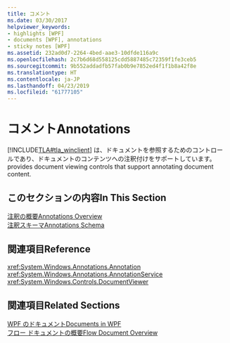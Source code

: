 ```yaml
---
title: コメント
ms.date: 03/30/2017
helpviewer_keywords:
- highlights [WPF]
- documents [WPF], annotations
- sticky notes [WPF]
ms.assetid: 232ad0d7-2264-4bed-aae3-10dfde116a9c
ms.openlocfilehash: 2c7b6d68d558125cdd5887485c72359f1fe3ceb5
ms.sourcegitcommit: 9b552addadfb57fab0b9e7852ed4f1f1b8a42f8e
ms.translationtype: HT
ms.contentlocale: ja-JP
ms.lasthandoff: 04/23/2019
ms.locfileid: "61777105"
---
```

# <a name="annotations"></a><span data-ttu-id="a547d-102">コメント</span><span class="sxs-lookup"><span data-stu-id="a547d-102">Annotations</span></span>
[!INCLUDE[TLA#tla_winclient](../../../../includes/tlasharptla-winclient-md.md)] <span data-ttu-id="a547d-103">は、ドキュメントを参照するためのコントロールであり、ドキュメントのコンテンツへの注釈付けをサポートしています。</span><span class="sxs-lookup"><span data-stu-id="a547d-103">provides document viewing controls that support annotating document content.</span></span>  
  
## <a name="in-this-section"></a><span data-ttu-id="a547d-104">このセクションの内容</span><span class="sxs-lookup"><span data-stu-id="a547d-104">In This Section</span></span>  
 [<span data-ttu-id="a547d-105">注釈の概要</span><span class="sxs-lookup"><span data-stu-id="a547d-105">Annotations Overview</span></span>](annotations-overview.md)  
  [<span data-ttu-id="a547d-106">注釈スキーマ</span><span class="sxs-lookup"><span data-stu-id="a547d-106">Annotations Schema</span></span>](annotations-schema.md)  
  
## <a name="reference"></a><span data-ttu-id="a547d-107">関連項目</span><span class="sxs-lookup"><span data-stu-id="a547d-107">Reference</span></span>  
 <xref:System.Windows.Annotations.Annotation>  
  <xref:System.Windows.Annotations.AnnotationService>  
  <xref:System.Windows.Controls.DocumentViewer>  
  
## <a name="related-sections"></a><span data-ttu-id="a547d-108">関連項目</span><span class="sxs-lookup"><span data-stu-id="a547d-108">Related Sections</span></span>  
 [<span data-ttu-id="a547d-109">WPF のドキュメント</span><span class="sxs-lookup"><span data-stu-id="a547d-109">Documents in WPF</span></span>](documents-in-wpf.md)  
  [<span data-ttu-id="a547d-110">フロー ドキュメントの概要</span><span class="sxs-lookup"><span data-stu-id="a547d-110">Flow Document Overview</span></span>](flow-document-overview.md)

